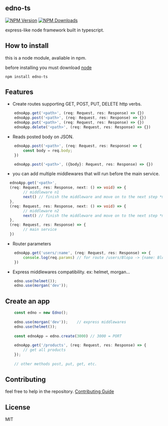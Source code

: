 ## edno-ts

[![NPM Version][npm-image]][npm-url]
[![NPM Downloads][downloads-image]][downloads-url]

express-like node framework built in typescript.

## How to install

this is a node module, avaliable in npm.

before installing you must download [node](https://nodejs.org/es/)

    npm install edno-ts

## Features

- Create routes supporting GET, POST, PUT, DELETE http verbs.
  
```ts
    ednoApp.get('<path>', (req: Request, res: Response) => {})
    ednoApp.post('<path>', (req: Request, res: Response) => {})
    ednoApp.put('<path>', (req: Request, res: Response) => {})
    ednoApp.delete('<path>', (req: Request, res: Response) => {})
```

- Reads posted body on JSON. 
```ts
    ednoApp.post('<path>', (req: Request, res: Response) => {
        const body = req.body;
    })
```
```ts
    ednoApp.post('<path>', ({body}: Request, res: Response) => {})
```
  
- you can add multiple middlewares that will run before the main service.
```ts
  ednoApp.get('<path>',
  (req: Request, res: Response, next: () => void) => {
        // middleware n1
        next() // finish the middleware and move on to the next step *middleware n2*
  },
  (req: Request, res: Response, next: () => void) => {
        // middleware n2
        next() // finish the middleware and move on to the next step *main service*
  },
  (req: Request, res: Response) => {
        // main service
  })
```
  
  
- Router parameters
```ts
    ednoApp.get('users/:name', (req: Request, res: Response) => {
        console.log(req.params) // for route /users/Blopa -> {name: Blopa}
    })
```
- Express middlewares compatibility. ex: helmet, morgan...
```ts
    edno.use(helmet());
    edno.use(morgan('dev'));
```
  
## Create an app

```ts
    const edno = new Edno();
    
    edno.use(morgan('dev'));    // express middlewares
    edno.use(helmet());
    
    const ednoApp = edno.create(3000) // 3000 = PORT
    
    ednoApp.get('/products', (req: Request, res: Response) => {
        // get all products
    });
    
    // other methods post, put, get, etc.
```

## Contributing

feel free to help in the repository.
[Contributing Guide](https://github.com/Blopaa/Edno#CONTRIBUTING.md)

## License

MIT

[npm-url]: https://npmjs.org/package/edno-ts
[npm-image]: https://img.shields.io/npm/v/edno-ts.svg
[downloads-image]: https://img.shields.io/npm/dm/edno-ts.svg
[downloads-url]: https://npmcharts.com/compare/edno-ts?minimal=true